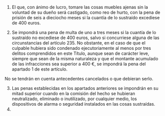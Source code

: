 1. El que, con ánimo de lucro, tomare las cosas muebles ajenas sin la voluntad de su dueño será castigado, como reo de hurto, con la pena de prisión de seis a dieciocho meses si la cuantía de lo sustraído excediese de 400 euros.

2. Se impondrá una pena de multa de uno a tres meses si la cuantía de lo sustraído no excediese de 400 euros, salvo si concurriese alguna de las circunstancias del artículo 235. No obstante, en el caso de que el culpable hubiera sido condenado ejecutoriamente al menos por tres delitos comprendidos en este Título, aunque sean de carácter leve, siempre que sean de la misma naturaleza y que el montante acumulado de las infracciones sea superior a 400 €, se impondrá la pena del apartado 1 de este artículo.

No se tendrán en cuenta antecedentes cancelados o que debieran serlo.

3. Las penas establecidas en los apartados anteriores se impondrán en su mitad superior cuando en la comisión del hecho se hubieran neutralizado, eliminado o inutilizado, por cualquier medio, los dispositivos de alarma o seguridad instalados en las cosas sustraídas.
4. 